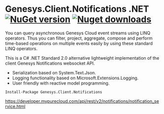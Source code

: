 # Genesys.Client.Notifications .NET [![NuGet version](https://badge.fury.io/nu/Genesys.Client.Notifications.svg)](https://www.nuget.org/packages/Genesys.Client.Notifications) [![Nuget downloads](https://img.shields.io/nuget/dt/Genesys.Client.Notifications)](https://www.nuget.org/packages/Genesys.Client.Notifications)

You can query asynchronous Genesys Cloud event streams using LINQ operators. Thus you can filter, project, aggregate, compose and perform time-based operations on multiple events easily by using these standard LINQ operators.

This is a C# .NET Standard 2.0 alternative lightweight implementation of the client Genesys Notifications websocket API.

- Serialization based on System.Text.Json. 
- Logging functionality based on Microsoft.Extensions.Logging.  
- User friendly with reactive model programming.

```{"language":"csharp"}
Install-Package Genesys.Client.Notifications
```

https://developer.mypurecloud.com/api/rest/v2/notifications/notification_service.html
